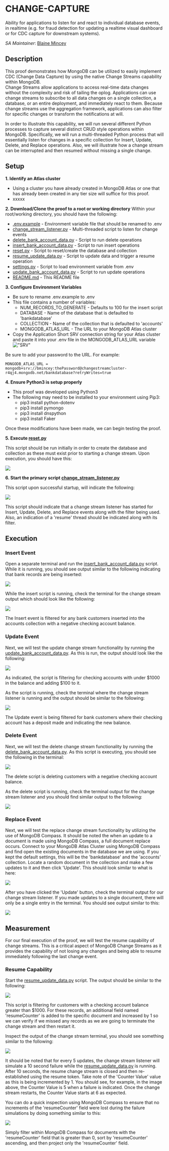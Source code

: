 # CHANGE-CAPTURE 

Ability for applications to listen for and react to individual database events, in realtime (e.g. for fraud detection for updating a realtime visual dashboard or for CDC capture for downstream systems).

_SA Maintainer_: [Blaine Mincey](mailto:blaine.mincey@mongodb.com)

## Description

This proof demonstrates how MongoDB can be utilized to easily implement CDC 
(Change Data Capture) by using the native Change Streams capability within MongoDB.  
Change Streams allow applications to access real-time data changes without the 
complexity and risk of tailing the oplog.  Applications can use change streams
to subscribe to all data changes on a single collection, a database, or an entire
deployment, and immediately react to them.  Because change streams use the aggregation
framework, applications can also filter for specific changes or transform the notifications
at will.

In order to illustrate this capability, we will run several different Python processes
to capture several distinct CRUD style operations within MongoDB.  Specifically, we will
run a multi-threaded Python process that will essentially listen for changes in a 
specific collection for Insert, Update, Delete, and Replace operations.  Also, we will
illustrate how a change stream can be interrupted and then resumed without missing a single
change.

## Setup
__1. Identify an Atlas cluster__
* Using a cluster you have already created in MongoDB Atlas or one that has
already been created in any tier size will suffice for this proof.
* xxxxx

__2. Download/Clone the proof to a root or working directory__
Within your root/working directory, you should have the following:
* [.env.example](.env.example) - Environment variable file that should be renamed to .env 
* [change_stream_listener.py](change_stream_listener.py) - Multi-threaded script to listen for change events
* [delete_bank_account_data.py](delete_bank_account_data.py) - Script to run delete operations
* [insert_bank_account_data.py](insert_bank_account_data.py) - Script to run insert operations
* [reset.py](reset.py) - Script to reset/create the database and collection
* [resume_update_data.py](resume_update_data.py) - Script to update data and trigger a resume operation
* [settings.py](settings.py) - Script to load environment variable from .env
* [update_bank_account_data.py](update_bank_account_data.py) - Script to run update operations
* [README.md](README.md) - This README file

__3. Configure Environment Variables__
* Be sure to rename .env.example to .env
* This file contains a number of variables:
    * NUM_RECORDS_TO_GENERATE - Defaults to 100 for the insert script
    * DATABASE - Name of the database that is defaulted to 'bankdatabase'
    * COLLECTION - Name of the collection that is defaulted to 'accounts'
    * MONGODB_ATLAS_URL - The URL to your MongoDB Atlas cluster
* Copy the Application Short SRV connection string for your Atlas cluster and paste it
into your .env file in the MONGODB_ATLAS_URL variable
!["SRV"](images/Copy_Srv_From_Atlas.png)

Be sure to add your password to the URL.  For example:
````
MONGODB_ATLAS_URL = mongodb+srv://bmincey:thePassword@changestreamcluster-r4qj4.mongodb.net/bankdatabase?retryWrites=true
````

__4. Ensure Python3 is setup properly__
* This proof was developed using Python3
* The following may need to be installed to your environment using Pip3:
    * pip3 install python-dotenv
    * pip3 install pymongo
    * pip3 install dnspython
    * pip3 install Faker
    
Once these modifications have been made, we can begin testing the proof.

__5. Execute [reset.py](reset.py)__

This script should be run initially in order to create the database and collection
as these must exist prior to starting a change stream.  Upon execution, you should have this:

![](images/reset-script.png)


__6. Start the primary script [change_stream_listener.py](change_stream_listener.py)__ 

This script upon successful startup, will indicate the following:

![](images/change_stream_start.png)

This script should indicate that a change stream listener has started for Insert, 
Update, Delete, and Replace events along with the filter being used.  Also, an indication
of a 'resume' thread should be indicated along with its filter.
    
## Execution

### Insert Event
Open a separate terminal and run the [insert_bank_account_data.py](insert_bank_account_data.py) script.
While it is running, you should see output similar to the following indicating that bank
records are being inserted:

![](images/insert.png) 

While the insert script is running, check the terminal for the change stream output 
which should look like the following:

![](images/insert_cs.png)

The Insert event is filtered for any bank customers inserted into the accounts collection
with a negative checking account balance.

### Update Event

Next, we will test the update change stream functionality by running the [update_bank_account_data.py](update_bank_account_data.py). 
As this is run, the output should look like the following:

![](images/update.png)

As indicated, the script is filtering for checking accounts with under $1000 in the balance and
adding $100 to it.

As the script is running, check the terminal where the change stream listener is running
and the output should be similar to the following:

![](images/update_cs.png)

The Update event is being filtered for bank customers where their checking account
has a deposit made and indicating the new balance.

### Delete Event

Next, we will test the delete change stream functionality by running the [delete_bank_account_data.py](delete_bank_account_data.py).
As this script is executing, you should see the following in the terminal:

![](images/delete.png)

The delete script is deleting customers with a negative checking account balance.

As the delete script is running, check the terminal output for the change stream listener and you
should find similar output to the following:

![](images/delete_cs.png)

### Replace Event

Next, we will test the replace change stream functionality by utilizing the use of MongoDB Compass.
It should be noted the when an update to a document is made using MongoDB Compass, a full
document replace occurs.  Connect to your MongoDB Atlas Cluster using MongoDB Compass and find open
the existing documents in the database we are using.  If you kept the default settings,
this will be the 'bankdatabase' and the 'accounts' collection.  Locate a random
document in the collection and make a few updates to it and then click 'Update'.  This
should look similar to what is here:

![](images/compass_replace.png)

After you have clicked the 'Update' button, check the terminal output for our change stream
listener.  If you made updates to a single document, there will only be a single entry in the 
terminal.  You should see output similar to this:

![](images/replace_cs.png)

 
## Measurement

For our final execution of the proof, we will test the resume capability of
change streams.  This is a critical aspect of MongoDB Change Streams as it provides
the capability of not losing any changes and being able to resume immediately following
the last change event.

### Resume Capability

Start the [resume_update_data.py](resume_update_data.py) script.  The output should
be similar to the following:

![](images/resume.png)

This script is filtering for customers with a checking account balance greater
than $1000.  For these records, an additional field named 'resumeCounter' is added
to the specific document and increased by 1 so we can verify if we missed any records
as we are going to terminate the change stream and then restart it.

Inspect the output of the change stream terminal, you should see something similar to the 
following:

![](images/resume_cs.png)

It should be noted that for every 5 updates, the change stream listener will 
simulate a 10 second failure while the [resume_update_data.py](resume_update_data.py) is
running.  After 10 seconds, the resume change stream is closed and then re-established
using the resume token.  Take note of the 'Counter Value' value as this is being 
incremented by 1.  You should see, for example, in the image above, the Counter Value
is 5 when a failure is indicated.  Once the change stream restarts, the Counter Value
starts at 6 as expected.

You can do a quick inspection using MongoDB Compass to ensure that no increments
of the 'resumeCounter' field were lost during the failure simulations by doing something
similar to this:

![](images/compass_spotcheck.png)

Simply filter within MongoDB Compass for documents with the 'resumeCounter' field that
is greater than 0, sort by 'resumeCounter' ascending, and then project only the 'resumeCounter'
field.

